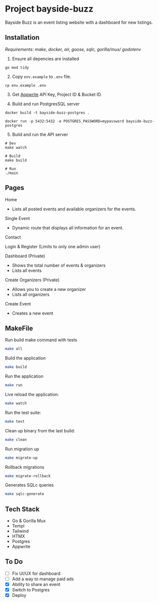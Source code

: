 # Project bayside-buzz

Bayside Buzz is an event listing website with a dashboard for new listings.

## Installation

_Requirements: make, docker, air, goose, sqlc, gorilla/mux/ godotenv_

1. Ensure all depencies are installed

```Shell
go mod tidy
```

2. Copy `env.example` to `.env` file.

```Shell
cp env.example .env
```

3. Get [Appwrite](https://appwrite.io/docs) API Key, Project ID & Bucket ID.

4. Build and run PostgresSQL server

```Shell
docker build -t bayside-buzz-postgres .

docker run -p 5432:5432 -e POSTGRES_PASSWORD=mypassword bayside-buzz-postgres
```

5. Build and run the API server

```Shell
# Dev
make watch

# Build
make build

# Run
./main
```

## Pages

Home

- Lists all posted events and available organizers for the events.

Single Event

- Dynamic route that displays all information for an event.

Contact

Login & Register (Limits to only one admin user)

Dashboard (Private)

- Shows the total number of events & organizers
- Lists all events

Create Organizers (Private)

- Allows you to create a new organizer
- Lists all organizers

Create Event

- Creates a new event

## MakeFile

Run build make command with tests

```bash
make all
```

Build the application

```bash
make build
```

Run the application

```bash
make run
```

Live reload the application:

```bash
make watch
```

Run the test suite:

```bash
make test
```

Clean up binary from the last build:

```bash
make clean
```

Run migration up

```bash
make migrate-up
```

Rollback migrations

```bash
make migrate-rollback
```

Generates SQLc queries

```bash
make sqlc-generate
```

## Tech Stack

- Go & Gorilla Mux
- Templ
- Tailwind
- HTMX
- Postgres
- Appwrite

## To Do

- [ ] Fix UI/UX for dashboard
- [ ] Add a way to manage paid ads
- [x] Ability to share an event
- [x] Switch to Postgres
- [x] Deploy
